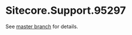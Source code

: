 # Sitecore.Support.95297

See [master branch](https://github.com/sitecoresupport/Sitecore.Support.95297) for details.